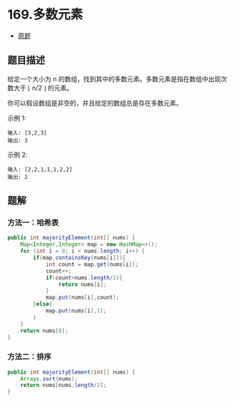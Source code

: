 # 169.多数元素


* [原题](https://leetcode-cn.com/problems/majority-element/)

## 题目描述

给定一个大小为 n 的数组，找到其中的多数元素。多数元素是指在数组中出现次数大于 ⌊ n/2 ⌋ 的元素。

你可以假设数组是非空的，并且给定的数组总是存在多数元素。

示例 1:
```
输入: [3,2,3]
输出: 3
```
示例 2:
```
输入: [2,2,1,1,1,2,2]
输出: 2
```
## 题解

### 方法一：哈希表

```java
public int majorityElement(int[] nums) {
    Map<Integer,Integer> map = new HashMap<>();
    for (int i = 0; i < nums.length; i++) {
        if(map.containsKey(nums[i])){
            int count = map.get(nums[i]);
            count++;
            if(count>nums.length/2){
                return nums[i];
            }
            map.put(nums[i],count);
        }else{
            map.put(nums[i],1);
        }
    }
    return nums[0];
}
```

### 方法二：排序

```java
public int majorityElement(int[] nums) {
    Arrays.sort(nums);
    return nums[nums.length/2];
}
```